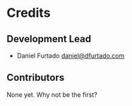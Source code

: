 # Credits

## Development Lead

* Daniel Furtado <daniel@dfurtado.com>

## Contributors

None yet. Why not be the first?

